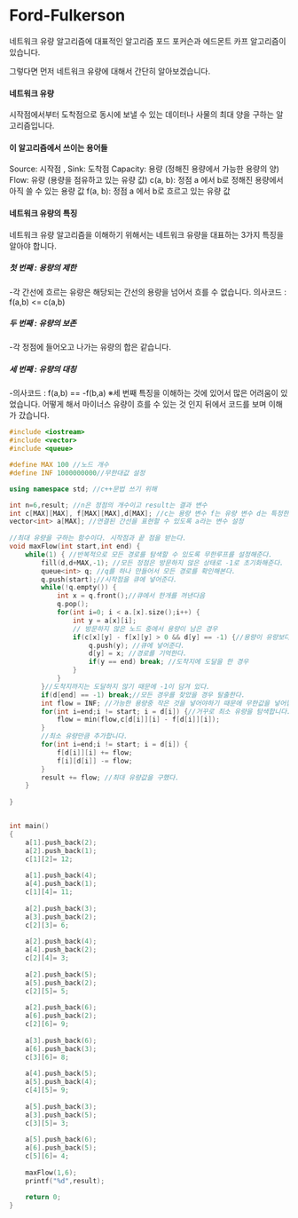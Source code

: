 # Ford-Fulkerson
네트워크 유량 알고리즘에 대표적인 알고리즘 포드 포커슨과 에드몬트 카프 알고리즘이 있습니다.

그렇다면 먼저 네트워크 유량에 대해서 간단히 알아보겠습니다.
#### 네트워크 유량
시작점에서부터 도착점으로 동시에 보낼 수 있는 데이터나 사물의 최대 양을 구하는 알고리즘입니다.

#### 이 알고리즘에서 쓰이는 용어들

Source: 시작점 , Sink: 도착점
Capacity: 용량 (정해진 용량에서 가능한 용량의 양)
Flow: 유량 (용량을 점유하고 있는 유량 값)
c(a, b): 정점 a 에서 b로 정해진 용량에서 아직 쓸 수 있는 용량 값
f(a, b): 정점 a 에서 b로 흐르고 있는 유량 값

#### 네트워크 유량의 특징
네트워크 유량 알고리즘을 이해하기 위해서는 네트워크 유량을 대표하는 3가지 특징을 알아야 합니다.

##### 첫 번째 : 용량의 제한
-각 간선에 흐르는 유량은 해당되는 간선의 용량을 넘어서 흐를 수 없습니다.
의사코드 : f(a,b) <= c(a,b)

##### 두 번째 : 유량의 보존
-각 정점에 들어오고 나가는 유량의 합은 같습니다.

##### 세 번째 : 유량의 대칭
-의사코드 : f(a,b) == -f(b,a)
※세 번째 특징을 이해하는 것에 있어서 많은 어려움이 있었습니다. 어떻게 해서 마이너스 유량이 흐를 수 있는 것 인지 뒤에서 코드를 보며 이해가 갔습니다.



```c++
#include <iostream>
#include <vector>
#include <queue>

#define MAX 100 //노드 개수 
#define INF 1000000000//무한대값 설정

using namespace std; //c++문법 쓰기 위해 

int n=6,result; //n은 정점의 개수이고 result는 결과 변수
int c[MAX][MAX], f[MAX][MAX],d[MAX]; //c는 용량 변수 f는 유량 변수 d는 특정한 노드를 방문했는지 알려주는 변수이다.
vector<int> a[MAX]; //연결된 간선을 표현할 수 있도록 a라는 변수 설정
    
//최대 유량을 구하는 함수이다. 시작점과 끝 점을 받는다.
void maxFlow(int start,int end) {
    while(1) { //반복적으로 모든 경로를 탐색할 수 있도록 무한루프를 설정해준다.
        fill(d,d+MAX,-1); //모든 정점은 방문하지 않은 상태로 -1로 초기화해준다.
        queue<int> q; //q를 하나 만들어서 모든 경로를 확인해본다.
        q.push(start);//시작점을 큐에 넣어준다.
        while(!q.empty()) {
            int x = q.front();//큐에서 한개를 꺼낸다음
            q.pop();
            for(int i=0; i < a.[x].size();i++) {
                int y = a[x][i];
                // 방문하지 않은 노드 중에서 용량이 남은 경우
                if(c[x][y] - f[x][y] > 0 && d[y] == -1) {//용량이 유량보다 많으면서 방문하지 않았을 경우 
                    q.push(y); //큐에 넣어준다.
                    d[y] = x; //경로를 기억한다.
                    if(y == end) break; //도착지에 도달을 한 경우
                }
            }
        }//도착지까지는 도달하지 않기 때문에 -1이 담겨 있다.
        if(d[end] == -1) break;//모든 경우를 찾았을 경우 탈출한다.
        int flow = INF; //가능한 용량중 작은 것을 넣어야하기 때문에 무한값을 넣어놓는다.
        for(int i=end;i != start; i = d[i]) {//거꾸로 최소 유량을 탐색합니다.
            flow = min(flow,c[d[i]][i] - f[d[i]][i]);
        }
        //최소 유량만큼 추가합니다.
        for(int i=end;i != start; i = d[i]) {
            f[d[i]][i] += flow;
            f[i][d[i]] -= flow;
        }
        result += flow; //최대 유량값을 구했다.
    }
    
} 


int main()
{
    a[1].push_back(2);
    a[2].push_back(1);
    c[1][2]= 12;
    
    a[1].push_back(4);
    a[4].push_back(1);
    c[1][4]= 11;
    
    a[2].push_back(3);
    a[3].push_back(2);
    c[2][3]= 6;
    
    a[2].push_back(4);
    a[4].push_back(2);
    c[2][4]= 3;
    
    a[2].push_back(5);
    a[5].push_back(2);
    c[2][5]= 5;
    
    a[2].push_back(6);
    a[6].push_back(2);
    c[2][6]= 9;
    
    a[3].push_back(6);
    a[6].push_back(3);
    c[3][6]= 8;
    
    a[4].push_back(5);
    a[5].push_back(4);
    c[4][5]= 9;
    
    a[5].push_back(3);
    a[3].push_back(5);
    c[3][5]= 3;
    
    a[5].push_back(6);
    a[6].push_back(5);
    c[5][6]= 4;
    
    maxFlow(1,6);
    printf("%d",result);
    
    return 0;
}
```


